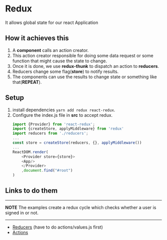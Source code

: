 # Redux
It allows global state for our react Application

## How it achieves this
1. A **component** calls an action creator.
2. This action creator responsible for doing some data request or some function that might cause the state to change.
3. Once it is done, we use **redux-thunk** to dispatch an action to **reducers**.
4. Reducers change some flag(**store**) to notify results.
5. The components can use the results to change state or something like that(**REPEAT**).

## Setup
1. install dependencies ```yarn add redux react-redux```.
2. Configure the index.js file in **src** to accept redux.
	```javascript
	import {Provider} from 'react-redux';
	import {createStore, applyMiddleware} from 'redux'
	import reducers from './reducers';
	...
	const store = createStore(reducers, {}, applyMiddleware())
	...
	ReactDOM.render(
		<Provider store={store}>
		<App/>
		</Provider>
		,document.find("#root")
	)
	```
## Links to do them
---

**NOTE**
The examples create a redux cycle which checks whether a user is signed in or not.

---
* [Reducers](./Reducers.md) (have to do actions/values.js first)
* [Actions](./Actions.md)